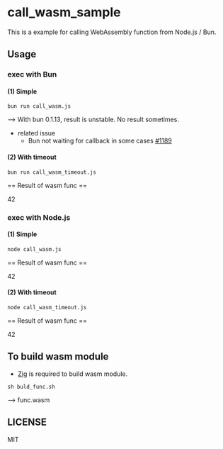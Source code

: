 # call_wasm_sample

This is a example for calling WebAssembly function from Node.js / Bun.

## Usage


### exec with Bun

#### (1) Simple

```
bun run call_wasm.js
```

--> With bun 0.1.13, result is unstable. No result sometimes.

- related issue
  - Bun not waiting for callback in some cases [#1189](https://github.com/oven-sh/bun/issues/1189)


#### (2) With timeout

```
bun run call_wasm_timeout.js
```

== Result of wasm func ==

42


### exec with Node.js

#### (1) Simple

```
node call_wasm.js
```

== Result of wasm func ==

42

#### (2) With timeout

```
node call_wasm_timeout.js
```

== Result of wasm func ==

42

## To build wasm module

- [Zig](https://ziglang.org/) is required to build wasm module.

```
sh buld_func.sh
```

--> func.wasm

## LICENSE

MIT